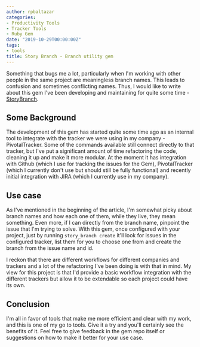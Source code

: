 ```yaml
---
author: rpbaltazar
categories:
- Productivity Tools
- Tracker Tools
- Ruby Gem
date: "2019-10-29T00:00:00Z"
tags:
- tools
title: Story Branch - Branch utility gem
---
```


Something that bugs me a lot, particularly when I'm working with other people
in the same project are meaningless branch names. This leads to confusion and
sometimes conflicting names. Thus, I would like to write about this gem I've been
developing and maintaining for quite some time - [StoryBranch](https://github.com/story-branch/story_branch).

## Some Background

The development of this gem has started quite some time ago as an internal tool
to integrate with the tracker we were using in my company - PivotalTracker.
Some of the commands available still connect directly to that tracker, but I've
put a significant amount of time refactoring the code, cleaning it up and make
it more modular. At the moment it has integration with Github (which I use for
tracking the issues for the Gem), PivotalTracker (which I currently don't use
but should still be fully functional) and recently initial integration with
JIRA (which I currently use in my company).

## Use case

As I've mentioned in the beginning of the article, I'm somewhat picky about
branch names and how each one of them, while they live, they mean something.
Even more, if I can directly from the branch name, pinpoint the issue that I'm
trying to solve.
With this gem, once configured with your project, just by running
`story_branch create` it'll look for issues in the configured tracker, list them
for you to choose one from and create the branch from the issue name and id.

I reckon that there are different workflows for different companies and trackers
and a lot of the refactoring I've been doing is with that in mind. My view for
this project is that I'd provide a basic workflow integration with the different
trackers but allow it to be extendable so each project could have its own.

## Conclusion

I'm all in favor of tools that make me more efficient and clear with my work,
and this is one of my go to tools. Give it a try and you'll certainly see the
benefits of it. Feel free to give feedback in the gem repo itself or suggestions
on how to make it better for your use case.
